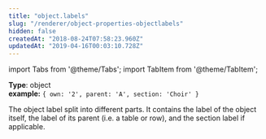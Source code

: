 ```yaml
---
title: "object.labels"
slug: "/renderer/object-properties-objectlabels"
hidden: false
createdAt: "2018-08-24T07:58:23.960Z"
updatedAt: "2019-04-16T00:03:10.728Z"
---
```


import Tabs from '@theme/Tabs';
import TabItem from '@theme/TabItem';

**Type**: object  
**example:** `{ own: '2', parent: 'A', section: 'Choir' }`

The object label split into different parts. It contains the label of the object itself, the label of its parent (i.e. a table or row), and the section label if applicable.
